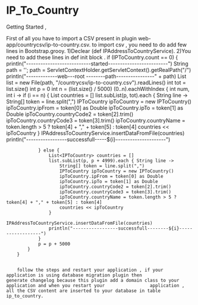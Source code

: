 IP_To_Country
=============

Getting Started , 

First of all you have to import a CSV present in plugin web-app/countrycsv/ip-to-country.csv.
to import csv , you need to do add few lines in Bootstrap.grooy.
      1)Declear (def IPAddressToCountryService).
      2)You need to add these lines in  def init block .
              if (IPToCountry.count == 0) {
            println("---------------------------started-------------------------")
            String path = '';
            path = ServletContextHolder.getServletContext().getRealPath("/")
            println("-------------web---root --------path----------------" + path)
            List<String> list = new File(path, "/countrycsv/ip-to-country.csv").readLines()
            int tot = list.size()
            int p = 0
            int n = (list.size() / 5000)
            (0..n).eachWithIndex { int num, int i ->
                if (i == n) {
                    List<IPToCountry> countries = []
                    list.subList(p, tot).each { String line ->
                        String[] token = line.split(",")
                        IPToCountry ipToCountry = new IPToCountry()
                        ipToCountry.ipFrom = token[0] as Double
                        ipToCountry.ipTo = token[1] as Double
                        ipToCountry.countryCode2 = token[2].trim()
                        ipToCountry.countryCode3 = token[3].trim()
                        ipToCountry.countryName = token.length > 5 ? token[4] + "," + token[5] : token[4]
                        countries << ipToCountry
                    }
                    IPAddressToCountryService.insertDataFromFile(countries)
                    println("-----------------successfull-----${i}---------------------")

                } else {
                    List<IPToCountry> countries = []
                    list.subList(p, p + 4999).each { String line ->
                        String[] token = line.split(",")
                        IPToCountry ipToCountry = new IPToCountry()
                        ipToCountry.ipFrom = token[0] as Double
                        ipToCountry.ipTo = token[1] as Double
                        ipToCountry.countryCode2 = token[2].trim()
                        ipToCountry.countryCode3 = token[3].trim()
                        ipToCountry.countryName = token.length > 5 ? token[4] + "," + token[5] : token[4]
                        countries << ipToCountry
                    }
                    IPAddressToCountryService.insertDataFromFile(countries)
                    println("-----------------successfull--------${i}------------------")
                }
                p = p + 5000
            }
        }
        
        
        follow the steps and restart your application , if your application is using database migration plugin then             generate changelog because this plugin add a domain class to your application and when you restart your                 application , all the CSV content are inserted to your database in table ip_to_country.
        
